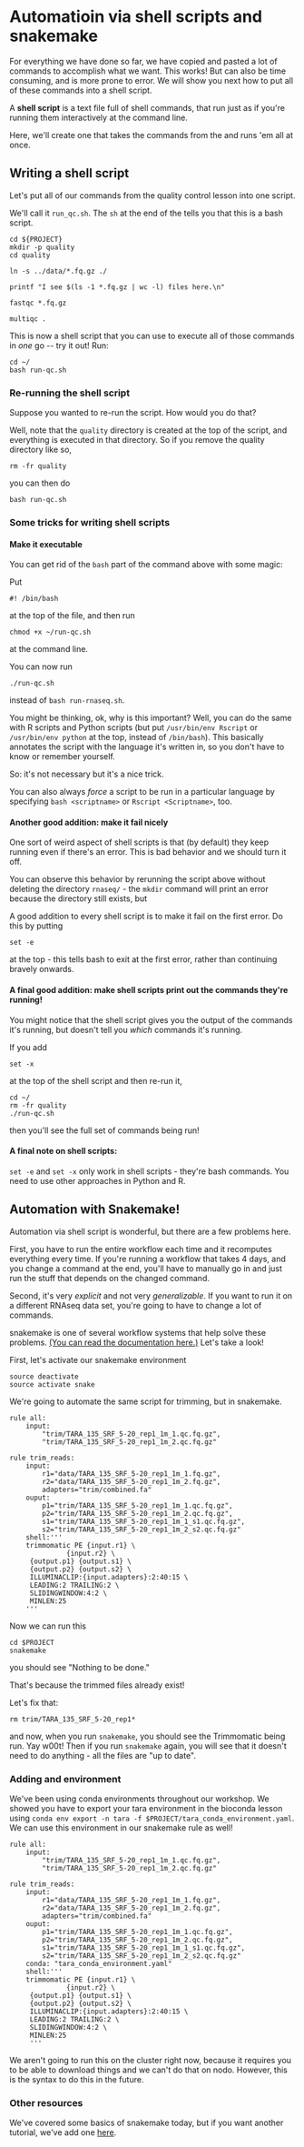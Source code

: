 # Automatioin via shell scripts and snakemake

For everything we have done so far, we have copied and pasted a lot of commands 
to accomplish what we want. This works! But can also be time consuming, and is
more prone to error. We will show you next how to put all of these commands into
a shell script.
  
A **shell script** is a text file full of shell commands, that run just as if you're 
running them interactively at the command line.

Here, we'll create one that takes the commands from the and runs 'em all at once.

## Writing a shell script

Let's put all of our commands from the quality control lesson into one script. 

We'll call it `run_qc.sh`. The `sh` at the end of the tells you that this is a bash script. 

```
cd ${PROJECT}
mkdir -p quality
cd quality

ln -s ../data/*.fq.gz ./

printf "I see $(ls -1 *.fq.gz | wc -l) files here.\n"

fastqc *.fq.gz

multiqc .
```

This is now a shell script that you can use to execute all
of those commands in *one* go -- try it out! Run:

```
cd ~/
bash run-qc.sh
```

### Re-running the shell script

Suppose you wanted to re-run the script. How would you do that?

Well, note that the `quality` directory is created at the top of the script, and everything is executed in that directory. So if you remove the quality directory like so,

```
rm -fr quality
```

you can then do

```
bash run-qc.sh
```

### Some tricks for writing shell scripts

#### Make it executable

You can get rid of the `bash` part of the command above with
some magic:

Put 
```
#! /bin/bash
```
at the top of the file, and then run

```
chmod +x ~/run-qc.sh
```

at the command line.

You can now run

```
./run-qc.sh
```
instead of `bash run-rnaseq.sh`.

You might be thinking, ok, why is this important? Well, you can do the same with R scripts and Python scripts (but put `/usr/bin/env Rscript` or `/usr/bin/env python` at the top, instead of `/bin/bash`). This basically annotates the script with the language it's written in, so you don't have to know or remember yourself.

So: it's not necessary but it's a nice trick.

You can also always *force* a script to be run in a particular language by specifying `bash <scriptname>` or `Rscript <Scriptname>`, too.

#### Another good addition: make it fail nicely

One sort of weird aspect of shell scripts is that (by default) they keep running even if there's an error.  This is bad behavior and we should turn it off.

You can observe this behavior by rerunning the script above without deleting the directory `rnaseq/` - the `mkdir` command will print an error because the directory still exists, but 

A good addition to every shell script is to make it fail on the first error. Do this by putting
```
set -e
``` 
at the top - this tells bash to exit at the first error, rather than continuing bravely onwards.

#### A final good addition: make shell scripts print out the commands they're running!

You might notice that the shell script gives you the output of the commands it's running, but doesn't tell you *which* commands it's running.

If you add
```
set -x
```
at the top of the shell script and then re-run it,

```
cd ~/
rm -fr quality
./run-qc.sh
```

then you'll see the full set of commands being run!

#### A final note on shell scripts:

`set -e` and `set -x` only work in shell scripts - they're bash commands. You need to use other approaches in Python and R.

## Automation with Snakemake!

Automation via shell script is wonderful, but there are a few problems here.

First, you have to run the entire workflow each time and it recomputes everything every time. If you're running a workflow that takes 4 days, and you change a command at the end, you'll have to manually go in and just run the stuff that depends on the changed command.

Second, it's very _explicit_ and not very _generalizable_. If you want to run it on a different RNAseq data set, you're going to have to change a lot of commands.

snakemake is one of several workflow systems that help solve these problems. [(You can read the documentation here.)](https://snakemake.readthedocs.io/en/stable/) Let's take a look!

First, let's activate our snakemake environment
```
source deactivate
source activate snake
```

We're going to automate the same script for trimming, but in snakemake. 

```
rule all:
    input:
        "trim/TARA_135_SRF_5-20_rep1_1m_1.qc.fq.gz",
        "trim/TARA_135_SRF_5-20_rep1_1m_2.qc.fq.gz"

rule trim_reads:
    input:
        r1="data/TARA_135_SRF_5-20_rep1_1m_1.fq.gz",
        r2="data/TARA_135_SRF_5-20_rep1_1m_2.fq.gz",
        adapters="trim/combined.fa"
    ouput:
        p1="trim/TARA_135_SRF_5-20_rep1_1m_1.qc.fq.gz",
        p2="trim/TARA_135_SRF_5-20_rep1_1m_2.qc.fq.gz",
        s1="trim/TARA_135_SRF_5-20_rep1_1m_1_s1.qc.fq.gz",
        s2="trim/TARA_135_SRF_5-20_rep1_1m_2_s2.qc.fq.gz"
    shell:'''
    trimmomatic PE {input.r1} \
              {input.r2} \
     {output.p1} {output.s1} \
     {output.p2} {output.s2} \
     ILLUMINACLIP:{input.adapters}:2:40:15 \
     LEADING:2 TRAILING:2 \
     SLIDINGWINDOW:4:2 \
     MINLEN:25
    '''
```

Now we can run this

```
cd $PROJECT
snakemake
```

you should see "Nothing to be done."

That's because the trimmed files already exist!

Let's fix that:

```
rm trim/TARA_135_SRF_5-20_rep1*
```

and now, when you run `snakemake`, you should see the Trimmomatic being run. Yay w00t! Then if you run `snakemake` again, you will see that it doesn't need to do anything - all the files are "up to date".

### Adding and environment

We've been using conda environments throughout our workshop. We showed you have to export your tara environment in the bioconda lesson using
`conda env export -n tara -f $PROJECT/tara_conda_environment.yaml`.
We can use this environment in our snakemake rule as well!


```
rule all:
    input:
        "trim/TARA_135_SRF_5-20_rep1_1m_1.qc.fq.gz",
        "trim/TARA_135_SRF_5-20_rep1_1m_2.qc.fq.gz"

rule trim_reads:
    input:
        r1="data/TARA_135_SRF_5-20_rep1_1m_1.fq.gz",
        r2="data/TARA_135_SRF_5-20_rep1_1m_2.fq.gz",
        adapters="trim/combined.fa"
    ouput:
        p1="trim/TARA_135_SRF_5-20_rep1_1m_1.qc.fq.gz",
        p2="trim/TARA_135_SRF_5-20_rep1_1m_2.qc.fq.gz",
        s1="trim/TARA_135_SRF_5-20_rep1_1m_1_s1.qc.fq.gz",
        s2="trim/TARA_135_SRF_5-20_rep1_1m_2_s2.qc.fq.gz"
    conda: "tara_conda_environment.yaml"
    shell:'''
    trimmomatic PE {input.r1} \
              {input.r2} \
     {output.p1} {output.s1} \
     {output.p2} {output.s2} \
     ILLUMINACLIP:{input.adapters}:2:40:15 \
     LEADING:2 TRAILING:2 \
     SLIDINGWINDOW:4:2 \
     MINLEN:25
     '''
```

We aren't going to run this on the cluster right now, because it requires you to be able to download things and we can't do that on nodo. However, this is the syntax to do this in the future. 

### Other resources

We've covered some basics of snakemake today, but if you want another tutorial, we've add one [here](automation.md). 
